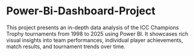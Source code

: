 # Power-Bi-Dashboard-Project
This project presents an in-depth data analysis of the ICC Champions Trophy tournaments from 1998 to 2025 using Power BI. It showcases rich visual insights into team performances, individual player achievements, match results, and tournament trends over time.
